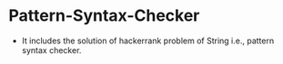 # Pattern-Syntax-Checker
- It includes the solution of hackerrank problem of String i.e., pattern syntax checker.
